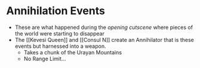 # Annihilation Events
- These are what happened during the *opening cutscene* where pieces of the world were starting to disappear
- The [[Kevesi Queen]] and [[Consul N]] create an Annihilator that is these events but harnessed into a weapon.
	- Takes a chunk of the Urayan Mountains
	- No Range Limit...